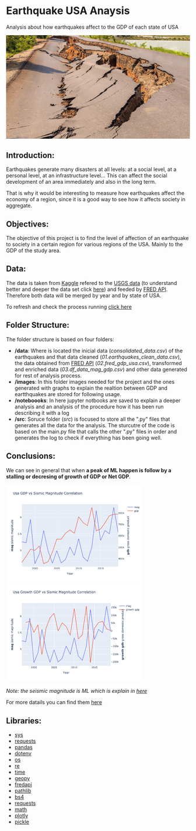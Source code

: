 # Earthquake USA Anaysis
Analysis about how earthquakes affect to the GDP of each state of USA

![](/images/1030_SS_earthquake-1028x579.jpeg)


##   Introduction:
Earthquakes generate many disasters at all levels: at a social level, at a personal level, at an infrastructure level...
This can affect the social development of an area immediately and also in the long term.

That is why it would be interesting to measure how earthquakes affect the economy of a region, since it is a good way to see how it affects society in aggregate.

##   Objectives:
The objective of this project is to find the level of affection of an earthquake to society in a certain region for various regions of the USA. Mainly to the GDP of the study area.

##   Data:
The data is taken from [Kaggle](https://www.kaggle.com/danielpe/earthquakes) refered to the [USGS data](https://earthquake.usgs.gov/earthquakes/feed/v1.0/csv.php) (to understand better and deeper the data set click [here](notebooks/Scanning%20Earthquake%20Dataset.ipynb)) and feeded by [FRED API](https://fred.stlouisfed.org/docs/api/fred/). Therefore both data will be merged by year and by state of USA.

To refresh and check the process running [click here](/notebooks/Process%20Trigger.ipynb)

##   Folder Structure:
The folder structure is based on four folders:
  * **/data**: Where is located the inicial data (*consolidated_data.csv*) of the earthquakes and that data cleaned (*01.earthquakes_clean_data.csv*), the data obtained from [FRED API](https://fred.stlouisfed.org/docs/api/fred/) (*02.fred_gdp_usa.csv*), transformed and enriched data (*03.df_data_mag_gdp.csv*) and other data generated for rest of analysis process.
  * **/images**: In this folder images needed for the project and the ones generated with graphs to explain the realtion between GDP and eartthquakes are stored for following usage.
  * **/noteboooks**: In here jupyter notbooks are saved to explain a deeper analysis and an analysis of the procedure how it has been run describing it with a log
  * **/src**: Soruce folder (*src*) is focused to store all the ".py" files that generates all the data for the analysis. The sturcutre of the code is based on the main.py file that calls the other ".py" files in order and generates the log to check if everything has been going well.
  
##   Conclusions:
We can see in general that when **a peak of ML happen is follow by a stalling or decresing of growth of GDP or Net GDP**.

<img src="/images/usa_gdp-vs-mag.png" alt="drawing" width="375"/> <img src="/images/usa_growth_gdp-vs-mag.png" alt="drawing" width="375"/>

*Note: the seismic magnitude is ML which is explain in [here](notebooks/Scanning%20Earthquake%20Dataset.ipynb)*

For more datails you can find them [here](notebooks/Earthquake%20Analysis.ipynb)

## Libraries:
* [sys](https://docs.python.org/3/library/sys.html)
* [requests](https://pypi.org/project/requests/2.7.0/)
* [pandas](https://pandas.pydata.org/)
* [dotenv](https://pypi.org/project/python-dotenv/)
* [os](https://docs.python.org/3/library/os.html)
* [re](https://docs.python.org/3/library/re.html)
* [time](https://docs.python.org/3/library/time.html)
* [geopy](https://geopy.readthedocs.io/en/stable/)
* [fredapi](https://github.com/mortada/fredapi)
* [pathlib](https://docs.python.org/3/library/pathlib.html)
* [bs4](https://pypi.org/project/bs4/)
* [requests](https://pypi.org/project/requests/)
* [math](https://docs.python.org/3/library/math.html)
* [plotly](https://plotly.com/)
* [pickle](https://docs.python.org/3/library/pickle.html)
